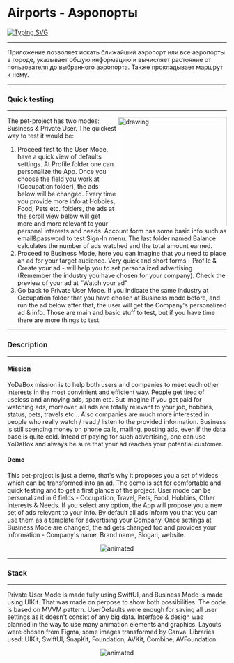 # Airports - Аэропорты
[![Typing SVG](https://readme-typing-svg.herokuapp.com?font=Fira+Code&pause=1000&color=2A8659&width=435&lines=%D0%9F%D1%80%D0%BE%D0%BB%D0%BE%D0%B6%D0%B8+%D0%BF%D1%83%D1%82%D1%8C+%D0%BD%D0%B0%D1%81%D1%82%D0%BE%D1%8F%D1%89%D0%B5%D0%B3%D0%BE+%D0%94%D0%B6%D0%B5%D0%B4%D0%B0%D1%8F)](https://git.io/typing-svg)
***
Приложение позволяет искать ближайший аэропорт или все аэропорты в городе, указывает общую информацию и вычисляет растояние от пользователя до выбранного аэропорта. Также прокладывает маршрут к нему.
***

### Quick testing
***
<img align="right" src="https://ie.wampi.ru/2022/06/24/SNIMOK-EKRANA-2022-06-24-V-17.29.10.png" alt="drawing" style="width:250px;"/> The pet-project has two modes: Business & Private User. The quickest way to test it would be:
1. Proceed first to the User Mode, have a quick view of defaults settings. At Profile folder one can personalize the App. Once you choose the field you work at (Occupation folder), the ads below will be changed. Every time you provide more info at Hobbies, Food, Pets etc. folders, the ads at the scroll view below will get more and more relevant to your personal interests and needs. Account form has some basic info such as email&password to test Sign-In menu. The last folder named Balance calculates the number of ads watched and the total amount earned. 
2. Proceed to Business Mode, here you can imagine that you need to place an ad for your target audience. Very quick and short forms - Profile & Create your ad - will help you to set personalized advertising (Remember the industry you have chosen for your company). Check the preview of your ad at "Watch your ad"
3. Go back to Private User Mode. If you indicate the same industry at Occupation folder that you have chosen at Business mode before, and run the ad below after that, the user will get the Company's personalized ad & info. 
Those are main and basic stuff to test, but if you have time there are more things to test.
***

### Description
***
#### Mission
YoDaBox mission is to help both users and companies to meet each other interests in the most convinient and efficient way. 
People get tired of useless and annoying ads, spam etc. But imagine if you get paid for watching ads, moreover, all ads are totally relevant to your job, hobbies, status, pets, travels etc...
Also companies are much more interested in people who really watch / read / listen to the provided information. Business is still spending money on phone calls, mailing, posting ads, even if the data base is quite cold. Intead of paying for such advertising, one can use YoDaBox and always be sure that your ad reaches your potential customer.
#### Demo
This pet-project is just a demo, that's why it proposes you a set of videos which can be transformed into an ad. The demo is set for comfortable and quick testing and to get a first glance of the project. 
User mode can be personalized in 6 fields - Occupation, Travel, Pets, Food, Hobbies, Other Interests & Needs. If you select any option, the App will propose you a new set of ads relevant to your info. 
By default all ads inform you that you can use them as a template for advertising your Company. Once settings at Business Mode are changed, the ad gets changed too and provides your information - Company's name, Brand name, Slogan, website.
<p align="center">
  <img src="https://media.giphy.com/media/ibPBFAAwnvCfzUfavN/giphy.gif" alt="animated"> 

***
### Stack
***
Private User Mode is made fully using SwiftUI, and Business Mode is made using UIKit. That was made on perpose to show both possibilities. The code is based on MVVM pattern. UserDefaults were enough for saving all user settings as it doesn't consist of any big data. Interface & design was planned in the way to use many animation elements and graphics. Layouts were chosen from Figma, some images transformed by Canva. Libraries used: UIKit, SwiftUI, SnapKit, Foundation, AVKit, Combine, AVFoundation.
<p align="center">
<img src="https://media.giphy.com/media/TC59t6BDltvM82ESoY/giphy.gif" alt="animated" />

